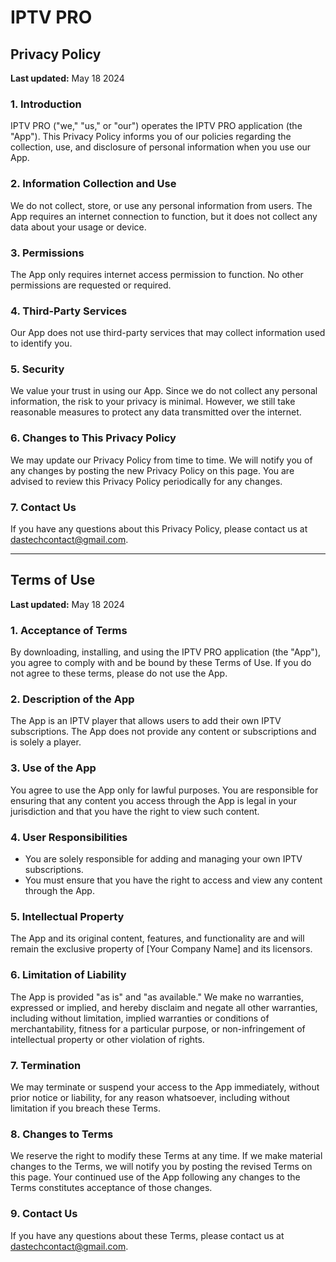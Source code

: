 # IPTV PRO

## Privacy Policy

**Last updated:** May 18 2024

### 1. Introduction

IPTV PRO ("we," "us," or "our") operates the IPTV PRO application (the "App"). This Privacy Policy informs you of our policies regarding the collection, use, and disclosure of personal information when you use our App.

### 2. Information Collection and Use

We do not collect, store, or use any personal information from users. The App requires an internet connection to function, but it does not collect any data about your usage or device.

### 3. Permissions

The App only requires internet access permission to function. No other permissions are requested or required.

### 4. Third-Party Services

Our App does not use third-party services that may collect information used to identify you.

### 5. Security

We value your trust in using our App. Since we do not collect any personal information, the risk to your privacy is minimal. However, we still take reasonable measures to protect any data transmitted over the internet.

### 6. Changes to This Privacy Policy

We may update our Privacy Policy from time to time. We will notify you of any changes by posting the new Privacy Policy on this page. You are advised to review this Privacy Policy periodically for any changes.

### 7. Contact Us

If you have any questions about this Privacy Policy, please contact us at dastechcontact@gmail.com.

---

## Terms of Use

**Last updated:** May 18 2024

### 1. Acceptance of Terms

By downloading, installing, and using the IPTV PRO application (the "App"), you agree to comply with and be bound by these Terms of Use. If you do not agree to these terms, please do not use the App.

### 2. Description of the App

The App is an IPTV player that allows users to add their own IPTV subscriptions. The App does not provide any content or subscriptions and is solely a player.

### 3. Use of the App

You agree to use the App only for lawful purposes. You are responsible for ensuring that any content you access through the App is legal in your jurisdiction and that you have the right to view such content.

### 4. User Responsibilities

- You are solely responsible for adding and managing your own IPTV subscriptions.
- You must ensure that you have the right to access and view any content through the App.

### 5. Intellectual Property

The App and its original content, features, and functionality are and will remain the exclusive property of [Your Company Name] and its licensors.

### 6. Limitation of Liability

The App is provided "as is" and "as available." We make no warranties, expressed or implied, and hereby disclaim and negate all other warranties, including without limitation, implied warranties or conditions of merchantability, fitness for a particular purpose, or non-infringement of intellectual property or other violation of rights.

### 7. Termination

We may terminate or suspend your access to the App immediately, without prior notice or liability, for any reason whatsoever, including without limitation if you breach these Terms.

### 8. Changes to Terms

We reserve the right to modify these Terms at any time. If we make material changes to the Terms, we will notify you by posting the revised Terms on this page. Your continued use of the App following any changes to the Terms constitutes acceptance of those changes.

### 9. Contact Us

If you have any questions about these Terms, please contact us at dastechcontact@gmail.com.
